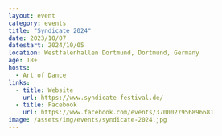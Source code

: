 ```yaml
---
layout: event
category: events
title: "Syndicate 2024"
date: 2023/10/07
datestart: 2024/10/05
location: Westfalenhallen Dortmund, Dortmund, Germany
age: 18+
hosts:
  - Art of Dance
links:
  - title: Website
    url: https://www.syndicate-festival.de/
  - title: Facebook
    url: https://www.facebook.com/events/3700027956896681
image: /assets/img/events/syndicate-2024.jpg
---
```

